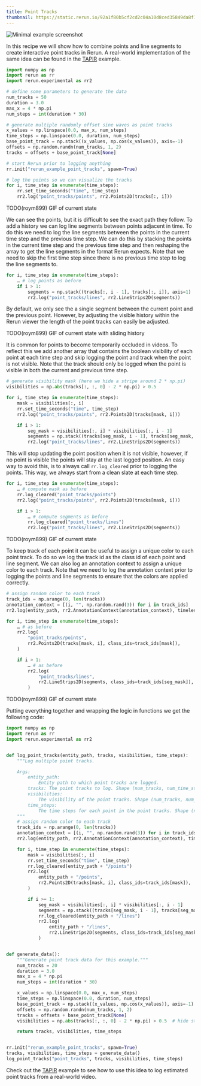 ```yaml
---
title: Point Tracks
thumbnail: https://static.rerun.io/92a1f80b5cf2cd2c04a10d8ced35849da8f1c0ed_minimal_480w.png
---
```


<picture>
  <source media="(max-width: 480px)" srcset="https://static.rerun.io/92a1f80b5cf2cd2c04a10d8ced35849da8f1c0ed_minimal_480w.png">
  <source media="(max-width: 768px)" srcset="https://static.rerun.io/d78037f2306ed02505859adbae9f72d4ab2945d1_minimal_768w.png">
  <source media="(max-width: 1024px)" srcset="https://static.rerun.io/cf926c580c8ca8b39fd844f6adf4b19972b5111e_minimal_1024w.png">
  <source media="(max-width: 1200px)" srcset="https://static.rerun.io/8f03efd9e918f43b5e6d9257d0f1a3cb962b3889_minimal_1200w.png">
  <img src="https://static.rerun.io/0e47ac513ab25d56cf2b493128097d499a07e5e8_minimal_full.png" alt="Minimal example screenshot">
</picture>

In this recipe we will show how to combine points and line segments to create interactive point tracks in Rerun. A real-world implementation of the same idea can be found in the [TAPIR](/examples/paper-visualizations/tapir) example.

```python
import numpy as np
import rerun as rr
import rerun.experimental as rr2

# define some parameters to generate the data
num_tracks = 50
duration = 3.0
max_x = 4 * np.pi
num_steps = int(duration * 30)

# generate multiple randomly offset sine waves as point tracks
x_values = np.linspace(0.0, max_x, num_steps)
time_steps = np.linspace(0.0, duration, num_steps)
base_point_track = np.stack((x_values, np.cos(x_values)), axis=-1)
offsets = np.random.randn(num_tracks, 1, 2)
tracks = offsets + base_point_track[None]

# start Rerun prior to logging anything
rr.init("rerun_example_point_tracks", spawn=True)

# log the points so we can visualize the tracks
for i, time_step in enumerate(time_steps):
    rr.set_time_seconds("time", time_step)
    rr2.log("point_tracks/points", rr2.Points2D(tracks[:, i]))
```
TODO(roym899) GIF of current state

We can see the points, but it is difficult to see the exact path they follow. To add a history we can log line segments between points adjacent in time. To do this we need to log the line segments between the points in the current time step and the previous time step. We can do this by stacking the points in the current time step and the previous time step and then reshaping the array to get the line segments in the format Rerun expects. Note that we need to skip the first time step since there is no previous time step to log the line segments to.
```python
for i, time_step in enumerate(time_steps):
    … # log points as before
    if i > 1:
        segments = np.stack((tracks[:, i - 1], tracks[:, i]), axis=1)
        rr2.log("point_tracks/lines", rr2.LineStrips2D(segments))
```
By default, we only see the a single segment between the current point and the previous point. However, by adjusting the visible history within the Rerun viewer the length of the point tracks can easily be adjusted.

TODO(roym899) GIF of current state with sliding history

It is common for points to become temporarily occluded in videos. To reflect this we add another array that contains the boolean visibility of each point at each time step and skip logging the point and track when the point is not visible. Note that the track should only be logged when the point is visible in both the current and previous time step.
```python
# generate visibility mask (here we hide a stripe around 2 * np.pi)
visibilities = np.abs(tracks[:, :, 0] - 2 * np.pi) > 0.5

for i, time_step in enumerate(time_steps):
    mask = visibilities[:, i]
    rr.set_time_seconds("time", time_step)
    rr2.log("point_tracks/points", rr2.Points2D(tracks[mask, i]))

    if i > 1:
        seg_mask = visibilities[:, i] * visibilities[:, i - 1]
        segments = np.stack((tracks[seg_mask, i - 1], tracks[seg_mask, i]), axis=1)
        rr2.log("point_tracks/lines", rr2.LineStrips2D(segments))
```

This will stop updating the point position when it is not visible, however, if no point is visible the points will stay at the last logged position. An easy way to avoid this, is to always call `rr.log_cleared` prior to logging the points. This way, we always start from a clean slate at each time step.

```python
for i, time_step in enumerate(time_steps):
    … # compute mask as before
    rr.log_cleared("point_tracks/points")
    rr2.log("point_tracks/points", rr2.Points2D(tracks[mask, i]))

    if i > 1:
        … # compute segments as before
        rr.log_cleared("point_tracks/lines")
        rr2.log("point_tracks/lines", rr2.LineStrips2D(segments))
```

TODO(roym899) GIF of current state

To keep track of each point it can be useful to assign a unique color to each point track. To do so we log the track id as the class id of each point and line segment. We can also log an annotation context to assign a unique color to each track. Note that we need to log the annotation context prior to logging the points and line segments to ensure that the colors are applied correctly.

```python
# assign random color to each track
track_ids = np.arange(0, len(tracks))
annotation_context = [(i, "", np.random.rand(3)) for i in track_ids]
rr2.log(entity_path, rr2.AnnotationContext(annotation_context), timeless=True)

for i, time_step in enumerate(time_steps):
    … # as before
    rr2.log(
        "point_tracks/points",
        rr2.Points2D(tracks[mask, i], class_ids=track_ids[mask]),
    )

    if i > 1:
        … # as before
        rr2.log(
            "point_tracks/lines",
            rr2.LineStrips2D(segments, class_ids=track_ids[seg_mask]),
        )
```

TODO(roym899) GIF of current state

Putting everything together and wrapping the logic in functions we get the following code:
```python
import numpy as np
import rerun as rr
import rerun.experimental as rr2


def log_point_tracks(entity_path, tracks, visibilities, time_steps):
    """Log multiple point tracks.

    Args:
        entity_path:
            Entity path to which point tracks are logged.
        tracks: The point tracks to log. Shape (num_tracks, num_time_steps, 2 or 3).
        visibilities:
            The visibility of the point tracks. Shape (num_tracks, num_time_steps).
        time_steps:
            The time steps for each point in the point tracks. Shape (num_time_steps,).
    """
    # assign random color to each track
    track_ids = np.arange(0, len(tracks))
    annotation_context = [(i, "", np.random.rand(3)) for i in track_ids]
    rr2.log(entity_path, rr2.AnnotationContext(annotation_context), timeless=True)

    for i, time_step in enumerate(time_steps):
        mask = visibilities[:, i]
        rr.set_time_seconds("time", time_step)
        rr.log_cleared(entity_path + "/points")
        rr2.log(
            entity_path + "/points",
            rr2.Points2D(tracks[mask, i], class_ids=track_ids[mask]),
        )

        if i >= 1:
            seg_mask = visibilities[:, i] * visibilities[:, i - 1]
            segments = np.stack((tracks[seg_mask, i - 1], tracks[seg_mask, i]), axis=1)
            rr.log_cleared(entity_path + "/lines")
            rr2.log(
                entity_path + "/lines",
                rr2.LineStrips2D(segments, class_ids=track_ids[seg_mask]),
            )


def generate_data():
    """Generate point track data for this example."""
    num_tracks = 20
    duration = 3.0
    max_x = 4 * np.pi
    num_steps = int(duration * 30)

    x_values = np.linspace(0.0, max_x, num_steps)
    time_steps = np.linspace(0.0, duration, num_steps)
    base_point_track = np.stack((x_values, np.cos(x_values)), axis=-1)
    offsets = np.random.randn(num_tracks, 1, 2)
    tracks = offsets + base_point_track[None]
    visibilities = np.abs(tracks[:, :, 0] - 2 * np.pi) > 0.5  # hide strip in middle

    return tracks, visibilities, time_steps


rr.init("rerun_example_point_tracks", spawn=True)
tracks, visibilities, time_steps = generate_data()
log_point_tracks("point_tracks", tracks, visibilities, time_steps)
```
Check out the [TAPIR](/examples/paper-visualizations/tapir) example to see how to use this idea to log estimated point tracks from a real-world video.
